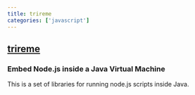 ```yaml
---
title: trireme
categories: ['javascript']
---
```

## [trireme](https://github.com/apigee/trireme)

### Embed Node.js inside a Java Virtual Machine


This is a set of libraries for running node.js scripts inside Java.

